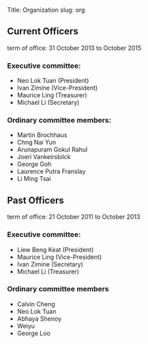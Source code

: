 Title: Organization
slug: org

## Current Officers

term of office: 31 October 2013 to October 2015

### Executive committee:

- Neo Lok Tuan (President)
- Ivan Zimine (Vice-President)
- Maurice Ling (Treasurer)
- Michael Li (Secretary)


### Ordinary committee members:

- Martin Brochhaus
- Chng Nai Yun
- Arunapuram Gokul Rahul
- Joeri Vankeirsbilck
- George Goh
- Laurence Putra Franslay
- Li Ming Tsai


## Past Officers 

term of office: 21 October 2011 to October 2013

### Executive committee:

- Liew Beng Keat (President)
- Maurice Ling (Vice-President)
- Ivan Zimine (Secretary)
- Michael Li (Treasurer)

### Ordinary committee members

- Calvin Cheng
- Neo Lok Tuan
- Abhaya Shenoy 
- Weiyu 
- George Loo